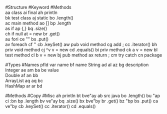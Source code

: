 #Structure           #Keyword         #Methods       
aa class             ai final         ah println    
bk test class        aj static        bo .length()  
ac main method       ao []            bp .length    
as if                ap {,}           bq .size()    
ch if null           at = new         br .get()     
au fori              ce ""            bs .put()     
av foreach           cf ''            cb .keySet() 
aw pub void method   cg add ;         cc .iterator()
bh priv void method  cj ^v v = new    cd .equals() 
bi priv method       ck a v = new
bl test method       cl b v = new
bj pub method        ax return ;
cm try catch
cn package

#Types                         #Names
           pfld var  name      bf name
String     ad   al   az        bg description  
Integer    ae   am   ba        be value            
Double     af   an   bb              
ArrayList  aq   aq   bc                 
HashMap    ar   ar   bd               

#Methods         #Copy          #Misc
ah println       bt bve"ay      ab src java
bo .length()     bu "ap         ci :bn
bp .length       bv ve"ay
bq .size()       bx bve"by
br .get()        bz "bp
bs .put()        ca ve"by 
cb .keySet() 
cc .iterator() 
cd .equals() 
